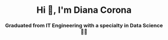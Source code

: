 <h1 align="center">Hi 👋, I'm Diana Corona</h1>
<h3 align="center">Graduated from IT Engineering with a specialty in Data Science 👩‍💻</h3>


